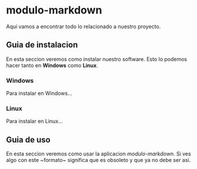 # modulo-markdown

Aqui vamos a encontrar todo lo relacionado a nuestro proyecto.

## Guia de instalacion

En esta seccion veremos como instalar nuestro software. Esto lo podemos hacer tanto en **Windows** como **Linux**.

### Windows

Para instalar en Windows...

### Linux

Para instalar en Linux...

## Guia de uso

En esta seccion veremos como usar la aplicacion _modulo-markdown_. Si ves algo con este ~formato~ significa que es obsoleto y que ya no debe ser asi.
